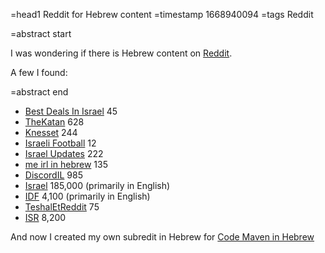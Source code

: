 =head1 Reddit for Hebrew content
=timestamp 1668940094
=tags Reddit

=abstract start

I was wondering if there is Hebrew content on <a href="https://www.reddit.com/">Reddit</a>.

A few I found:

=abstract end

<ul>
<li><a href="https://www.reddit.com/r/bestdealsisrael/">Best Deals In Israel</a> 45</li>
<li><a href="https://www.reddit.com/r/TheKatan/">TheKatan</a> 628</li>
<li><a href="https://www.reddit.com/r/knesset/">Knesset</a> 244</li>
<li><a href="https://www.reddit.com/r/Israeli_Football/">Israeli Football</a> 12</li>
<li><a href="https://www.reddit.com/r/IsraelUpdates/">Israel Updates</a> 222</li>
<li><a href="https://www.reddit.com/r/ani_bm/">me irl in hebrew</a> 135</li>
<li><a href="https://www.reddit.com/r/DiscordIL/">DiscordIL</a> 985</li>
<li><a href="https://www.reddit.com/r/Israel/">Israel</a> 185,000 (primarily in English)</li>
<li><a href="https://www.reddit.com/r/IDF/">IDF</a> 4,100 (primarily in English)</li>
<li><a href="https://www.reddit.com/r/TeshalEtReddit/">TeshalEtReddit</a> 75</li>
<li><a href="https://www.reddit.com/r/ISR/">ISR</a> 8,200</li>
</ul>

And now I created my own subredit in Hebrew for <a href="https://www.reddit.com/r/HebrewCodeMaven/">Code Maven in Hebrew</a>
